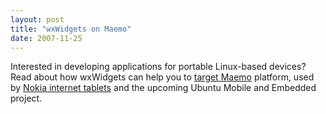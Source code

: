 ```yaml
---
layout: post
title: "wxWidgets on Maemo"
date: 2007-11-25
---
```


Interested in developing applications for portable Linux-based devices? Read
about how wxWidgets can help you to [target Maemo][1] platform, used by
[Nokia internet tablets][2] and the upcoming Ubuntu Mobile and Embedded
project.

[1]: http://wxwidgets.blogspot.com/2007/11/hildonizing-wxgtk.html
[2]: http://en.wikipedia.org/wiki/Nokia_770
